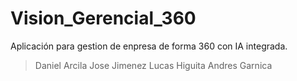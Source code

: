 # Vision_Gerencial_360

Aplicación para gestion de enpresa de forma 360 con IA integrada.

> Daniel Arcila
> Jose Jimenez
> Lucas Higuita
> Andres Garnica

